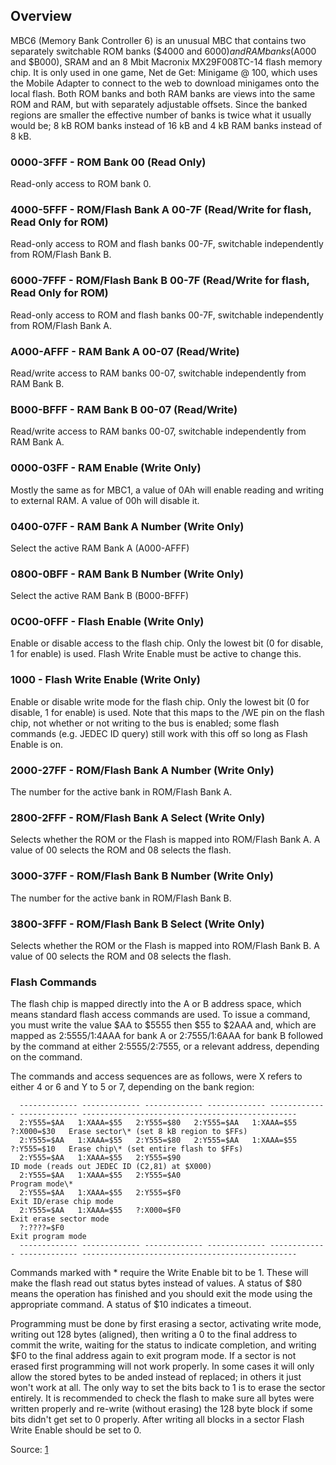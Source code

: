 Overview
--------

MBC6 (Memory Bank Controller 6) is an unusual MBC that contains two
separately switchable ROM banks ($4000 and $6000) and RAM banks
($A000 and $B000), SRAM and an 8 Mbit Macronix MX29F008TC-14 flash
memory chip. It is only used in one game, Net de Get: Minigame @ 100,
which uses the Mobile Adapter to connect to
the web to download minigames onto the local flash. Both ROM banks and
both RAM banks are views into the same ROM and RAM, but with separately
adjustable offsets. Since the banked regions are smaller the effective
number of banks is twice what it usually would be; 8 kB ROM banks
instead of 16 kB and 4 kB RAM banks instead of 8 kB.

### 0000-3FFF - ROM Bank 00 (Read Only)

Read-only access to ROM bank 0.

### 4000-5FFF - ROM/Flash Bank A 00-7F (Read/Write for flash, Read Only for ROM)

Read-only access to ROM and flash banks 00-7F, switchable independently
from ROM/Flash Bank B.

### 6000-7FFF - ROM/Flash Bank B 00-7F (Read/Write for flash, Read Only for ROM)

Read-only access to ROM and flash banks 00-7F, switchable independently
from ROM/Flash Bank A.

### A000-AFFF - RAM Bank A 00-07 (Read/Write)

Read/write access to RAM banks 00-07, switchable independently from RAM
Bank B.

### B000-BFFF - RAM Bank B 00-07 (Read/Write)

Read/write access to RAM banks 00-07, switchable independently from RAM
Bank A.

### 0000-03FF - RAM Enable (Write Only)

Mostly the same as for MBC1, a value of 0Ah will enable reading and
writing to external RAM. A value of 00h will disable it.

### 0400-07FF - RAM Bank A Number (Write Only)

Select the active RAM Bank A (A000-AFFF)

### 0800-0BFF - RAM Bank B Number (Write Only)

Select the active RAM Bank B (B000-BFFF)

### 0C00-0FFF - Flash Enable (Write Only)

Enable or disable access to the flash chip. Only the lowest bit (0 for
disable, 1 for enable) is used. Flash Write Enable must be active to
change this.

### 1000 - Flash Write Enable (Write Only)

Enable or disable write mode for the flash chip. Only the lowest bit (0
for disable, 1 for enable) is used. Note that this maps to the /WE pin
on the flash chip, not whether or not writing to the bus is enabled;
some flash commands (e.g. JEDEC ID query) still work with this off so
long as Flash Enable is on.

### 2000-27FF - ROM/Flash Bank A Number (Write Only)

The number for the active bank in ROM/Flash Bank A.

### 2800-2FFF - ROM/Flash Bank A Select (Write Only)

Selects whether the ROM or the Flash is mapped into ROM/Flash Bank A. A
value of 00 selects the ROM and 08 selects the flash.

### 3000-37FF - ROM/Flash Bank B Number (Write Only)

The number for the active bank in ROM/Flash Bank B.

### 3800-3FFF - ROM/Flash Bank B Select (Write Only)

Selects whether the ROM or the Flash is mapped into ROM/Flash Bank B. A
value of 00 selects the ROM and 08 selects the flash.

### Flash Commands

The flash chip is mapped directly into the A or B address space, which
means standard flash access commands are used. To issue a command, you
must write the value $AA to $5555 then $55 to $2AAA and, which are
mapped as 2:5555/1:4AAA for bank A or 2:7555/1:6AAA for bank B followed
by the command at either 2:5555/2:7555, or a relevant address, depending
on the command.

The commands and access sequences are as follows, were X refers to
either 4 or 6 and Y to 5 or 7, depending on the bank region:

```
  ------------- ------------- ------------- ------------- ------------- ------------- ------------------------------------------------
  2:Y555=$AA   1:XAAA=$55   2:Y555=$80   2:Y555=$AA   1:XAAA=$55   ?:X000=$30   Erase sector\* (set 8 kB region to $FFs)
  2:Y555=$AA   1:XAAA=$55   2:Y555=$80   2:Y555=$AA   1:XAAA=$55   ?:Y555=$10   Erase chip\* (set entire flash to $FFs)
  2:Y555=$AA   1:XAAA=$55   2:Y555=$90                                             ID mode (reads out JEDEC ID (C2,81) at $X000)
  2:Y555=$AA   1:XAAA=$55   2:Y555=$A0                                             Program mode\*
  2:Y555=$AA   1:XAAA=$55   2:Y555=$F0                                             Exit ID/erase chip mode
  2:Y555=$AA   1:XAAA=$55   ?:X000=$F0                                             Exit erase sector mode
  ?:????=$F0                                                                         Exit program mode
  ------------- ------------- ------------- ------------- ------------- ------------- ------------------------------------------------
```

Commands marked with \* require the Write Enable bit to be 1. These will
make the flash read out status bytes instead of values. A status of $80
means the operation has finished and you should exit the mode using the
appropriate command. A status of $10 indicates a timeout.

Programming must be done by first erasing a sector, activating write
mode, writing out 128 bytes (aligned), then writing a 0 to the final
address to commit the write, waiting for the status to indicate
completion, and writing $F0 to the final address again to exit program
mode. If a sector is not erased first programming will not work
properly. In some cases it will only allow the stored bytes to be anded
instead of replaced; in others it just won't work at all. The only way
to set the bits back to 1 is to erase the sector entirely. It is
recommended to check the flash to make sure all bytes were written
properly and re-write (without erasing) the 128 byte block if some bits
didn't get set to 0 properly. After writing all blocks in a sector
Flash Write Enable should be set to 0.

Source: [1](http://gbdev.gg8.se/forums/viewtopic.php?id=544)

